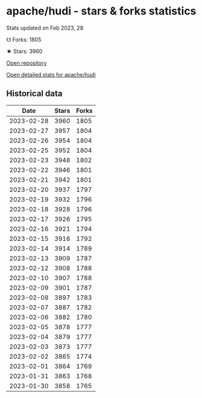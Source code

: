 # apache/hudi - stars & forks statistics

Stats updated on Feb 2023, 28

☋ Forks: 1805

★ Stars: 3960

[Open repository](https://github.com/apache/hudi)

[Open detailed stats for apache/hudi](https://reviewgithub.com/rep/apache/hudi)

## Historical data
| Date | Stars | Forks |
|------|-------|-------|
| 2023-02-28 | 3960 | 1805 | 
| 2023-02-27 | 3957 | 1804 | 
| 2023-02-26 | 3954 | 1804 | 
| 2023-02-25 | 3952 | 1804 | 
| 2023-02-23 | 3948 | 1802 | 
| 2023-02-22 | 3946 | 1801 | 
| 2023-02-21 | 3942 | 1801 | 
| 2023-02-20 | 3937 | 1797 | 
| 2023-02-19 | 3932 | 1796 | 
| 2023-02-18 | 3928 | 1796 | 
| 2023-02-17 | 3926 | 1795 | 
| 2023-02-16 | 3921 | 1794 | 
| 2023-02-15 | 3916 | 1792 | 
| 2023-02-14 | 3914 | 1789 | 
| 2023-02-13 | 3909 | 1787 | 
| 2023-02-12 | 3908 | 1788 | 
| 2023-02-10 | 3907 | 1788 | 
| 2023-02-09 | 3901 | 1787 | 
| 2023-02-08 | 3897 | 1783 | 
| 2023-02-07 | 3887 | 1782 | 
| 2023-02-06 | 3882 | 1780 | 
| 2023-02-05 | 3878 | 1777 | 
| 2023-02-04 | 3879 | 1777 | 
| 2023-02-03 | 3873 | 1777 | 
| 2023-02-02 | 3865 | 1774 | 
| 2023-02-01 | 3864 | 1769 | 
| 2023-01-31 | 3863 | 1768 | 
| 2023-01-30 | 3858 | 1765 | 

